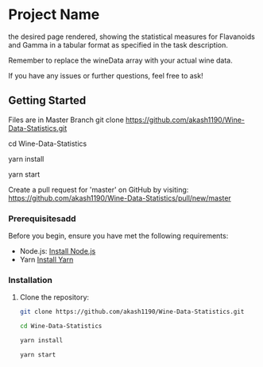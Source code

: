 # Project Name

the desired page rendered, showing the statistical measures for Flavanoids and Gamma in a tabular format as specified in the task description.

Remember to replace the wineData array with your actual wine data.

If you have any issues or further questions, feel free to ask!

## Getting Started
   Files are in Master Branch 
   git clone https://github.com/akash1190/Wine-Data-Statistics.git

   cd Wine-Data-Statistics

   yarn install

   yarn start

   Create a pull request for 'master' on GitHub by visiting:
   https://github.com/akash1190/Wine-Data-Statistics/pull/new/master

### Prerequisitesadd

Before you begin, ensure you have met the following requirements:

- Node.js: [Install Node.js](https://nodejs.org/)
- Yarn [Install Yarn](https://yarnpkg.com/getting-started/install)

### Installation

1. Clone the repository:

   ```bash
   git clone https://github.com/akash1190/Wine-Data-Statistics.git

   cd Wine-Data-Statistics

   yarn install

   yarn start

